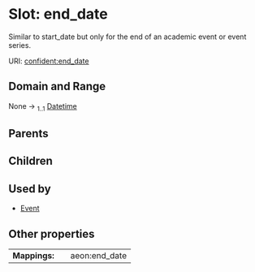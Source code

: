 
# Slot: end_date


Similar to start_date but only for the end of an academic event or event series.

URI: [confident:end_date](https://raw.githubusercontent.com/TIBHannover/ConfIDent_schema/main/src/linkml/confident_schema.yaml#end_date)


## Domain and Range

None &#8594;  <sub>1..1</sub> [Datetime](types/Datetime.md)

## Parents


## Children


## Used by

 * [Event](Event.md)

## Other properties

|  |  |  |
| --- | --- | --- |
| **Mappings:** | | aeon:end_date |

